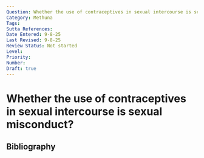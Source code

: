```yaml
---
Question: Whether the use of contraceptives in sexual intercourse is sexual misconduct?
Category: Methuna
Tags: 
Sutta References: 
Date Entered: 9-8-25
Last Revised: 9-8-25
Review Status: Not started
Level: 
Priority: 
Number: 
Draft: true
---
```


# Whether the use of contraceptives in sexual intercourse is sexual misconduct?

## Bibliography

<!-- 

Notes:



-->